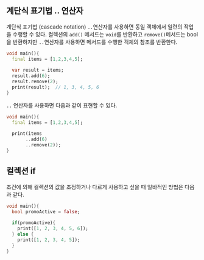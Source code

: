 ## 계단식 표기법 .. 연산자

계단식 표기법 (cascade notation) `..`연산자를 사용하면 동일 객체에서 일련의 작업을 수행할 수 있다. 컬렉션의 `add()` 메서드는 `void`를 반환하고 `remove()`메서드는 bool을 반환하지만 `..`연산자를 사용하면 메서드를 수행한 객체의 참조를 반환한다.

```dart
void main(){
  final items = [1,2,3,4,5];
  
  var result = items;
  result.add(6);
  result.remove(2);
  print(result);  // 1, 3, 4, 5, 6
}
```

`..` 연산자를 사용하면 다음과 같이 표현할 수 있다.

```dart
void main(){
  final items = [1,2,3,4,5];
  
  print(items
       ..add(6)
       ..remove(2));
}
```



## 컬렉션 if

조건에 의해 컬렉션의 값을 조정하거나 다르게 사용하고 싶을 때 일바적인 방법은 다음과 같다.

```dart
void main(){
  bool promoActive = false;
  
  if(promoActive){
    print([1, 2, 3, 4, 5, 6]);
  } else {
    print([1, 2, 3, 4, 5]);
  }
}
```

